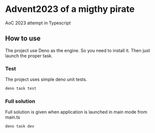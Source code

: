 # Advent2023 of a migthy pirate
AoC 2023 attempt in Typescript

## How to use
The project use Deno as the engine. So you need to install it. 
Then just launch the proper task. 

### Test
The project uses simple deno unit tests.
```bash 
deno task test
```

### Full solution
Full solution is given when application is launched in main mode from main.ts
```bash 
deno task dev
```
